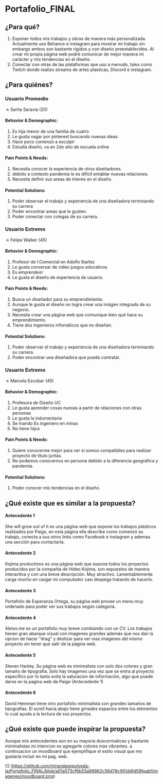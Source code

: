 # Portafolio_FINAL

## ¿Para qué? 
1. Exponer todos mis trabajos y obras de manera más personalizada. Actualmente uso Behance e instagram para mostrar mi trabajo sin embargo ambos son bastante rígidos y con diseño preestablecidos. Al crear mi propia página web podré comunicar de mejor manera mi carácter y mis tendencias en el diseño. 
2. Conectar con otras de las plataformas que uso a menudo, tales como Twitch donde realizo streams de artes plasticas, Discord e instagram. 


## ¿Para quiénes?

### Usuario Promedio 

→ Sarita Saravia (20)

#### Behavior & Demographic:
1. Es hija menor de una familia de cuatro
2. Le gusta vagar por pinterest buscando nuevas ideas
3. Hace poco comenzó a esculpir 
4. Estudia diseño, va en 2do año de escuela online
#### Pain Points & Needs:
1. Necesita conocer la experiencia de otros diseñadores.  
2. debido a contexto pandemia le es difícil entablar nuevas relaciones. 
3. Necesita definir sus areas de interes en el diseño. 
#### Potential Solutions: 
1. Poder observar el trabajo y experiencia de una diseñadora terminando su carrera
2. Poder encontrar areas que le gusten.
3. Poder conectar con colegas de su carrera. 



### Usuario Extremo 

→ Felipe Walker (45)

#### Behavior & Demographic:
1. Profesor de I.Comercial en Adolfo Ibañez
2. Le gusta conversar de video juegos educativos
3. Es emprendeor
4. Le gusta el diseño de experiencia de usuario.
#### Pain Points & Needs:
1. Busca un diseñador para su emprendimiento.  
2. Aunque le gusta el diseño no logra crear una imágen integrada de su negocio. 
3. Necesita crear una página web que comunique bien qué hace su emprendimiento.
4. Tiene dos ingenieros infomáticos que no diseñan. 
#### Potential Solutions: 
1. Poder observar el trabajo y experiencia de una diseñadora terminando su carrera.
2. Poder encontrar una diseñadora que pueda contratar.


### Usuario Extremo 

→ Marcela Escobar (45)

#### Behavior & Demographic:
1. Profesora de Diseño UC
2. Le gusta aprender cosas nuevas a partir de relaciones con otras personas
3. Le gusta la indumentaria
4. Se marido Es ingeniero en minas 
5. No tiene hijos 
#### Pain Points & Needs:
1. Quiere conocerme mejor para ver si somos compatibles para realizar proyecto de titulo juntas.
2. No podemos conocernos en persona debido a la diferencia geográfica y pandemia. 
#### Potential Solutions: 
1. Poder conocer mis tendencias en el diseño.
 
 

## ¿Qué existe que es similar a la propuesta?

#### Antecedente 1 

She will grow out of it es una página web que expone los trabajos plásticos realizados por Paige, en esta página ella describe como comenzó su trabajo, conecta a sus otros links como Facebook e instagram y ademas una sección para contactarla. 

#### Antecedente 2 

Kojima productions es una página web que expone todos los proyectos producidos por la compañia de Hideo Kojima, son expuestos de manera interactiva y con una breve descripción. Muy atractivo. Lamentablemente carga mucho en cargar mi computador casi despega tratando de hacerlo. 

#### Antecedente 3

Portafolio de Esperanza Ortega, su página web provee un menu muy ordenado para poder ver sus trabajos según categoría. 

#### Antecedente 4

Aleixo.me es un portafolio muy breve combiando con un CV. Los trabajos tienen gran abarque visual con imagenes grandes además que nos dan la opcion de hacer "drag" y deslizar para ver mas imágenes del mismo proyecto sin tener que salir de la página web.

#### Antecedente 5

Steven Hanley. Su página web es minimalista con solo dos colores y gran tamaño de tipografía. Solo hay imagenes una vez que se entra al proyecto específico por lo tanto evita la saturacion de información, algo que puede darse en la pagina web de Paige (Antecedente 1) 

#### Antecedente 6
David Heinman tiene otro portafolio minimalista con grandes tamaños de tipografías. El scroll hacia abajo tiene grnades espacios entre los elementos lo cual ayuda a la lectura de sus proyectos. 

## ¿Qué existe que puede inspirar la propuesta? 

Aunque mis antecedentes son en su mayoria duocormaticas y bastante minimalistas mi intencion es agregarle colores mas vibrantes. a continuacion un moodboard que ejemplifique el estilo visual que me gustaria incluir en mi pag. web. 

![] (https://github.com/mirandasepulveda-la/Portafolio_FINAL/blob/a01a573cf6b53a98862c56d78c951d4fd59feabf/imagenes/moodboard.png)




